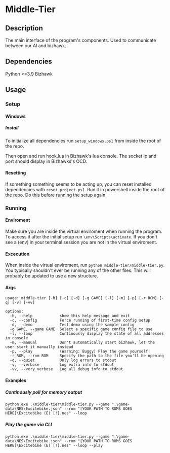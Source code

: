 # Middle-Tier

## Description 

The main interface of the program's components. Used to communicate between our AI and bizhawk. 

## Dependencies
Python >=3.9
Bizhawk

## Usage

### Setup

#### Windows

##### Install

To initialize all dependencies run `setup_windows.ps1` from inside the root of the repo.

Then open and run hook.lua in Bizhawk's lua console. The socket ip and port should display in Bizhawks's OCD.

#### Resetting

If something something seems to be acting up, you can reset installed dependencies with `reset_project.ps1`. Run it in powershell inside the root of the repo. Do this before running the setup again.

### Running

#### Enviroment

Make sure you are inside the virtual enviroment when running the program. To access it after the initial setup run `\env\Scripts\activate`. 
If you don't see a (env) in your terminal session you are not in the virtual enviroment.

#### Excecution

When inside the virtual enviroment, run `python middle-tier/middle-tier.py`. You typically shouldn't ever be running any of the other files. 
This will probably be updated to use a new structure.

#### Args
```
usage: middle-tier [-h] [-c] [-d] [-g GAME] [-l] [-m] [-p] [-r ROM] [-q] [-v] [-vv]

options:
  -h, --help            show this help message and exit
  -c, --config          Force running of first-time config setup
  -d, --demo            Test demo using the sample config
  -g GAME, --game GAME  Select a specific game config file to use
  -l, --loop            Continously display the state of all addresses in console
  -m, --manual          Don't automatically start bizhawk, let the user start it manually instead
  -p, --play            (Warning: Buggy) Play the game yourself!
  -r ROM, --rom ROM     Specify the path to the file you'll be opening
  -q, --quiet           Only log errors to stdout
  -v, --verbose         Log extra info to stdout
  -vv, --very_verbose   Log all debug info to stdout
```

#### Examples

##### Continously poll for memory output
`python.exe .\middle-tier\middle-tier.py --game ".\game-data\NES\Excitebike.json" --rom "[YOUR PATH TO ROMS GOES HERE]\Excitebike (E) [!].nes" --loop`

##### Play the game via CLI
`python.exe .\middle-tier\middle-tier.py --game ".\game-data\NES\Excitebike.json" --rom "[YOUR PATH TO ROMS GOES HERE]\Excitebike (E) [!].nes" --loop --play`